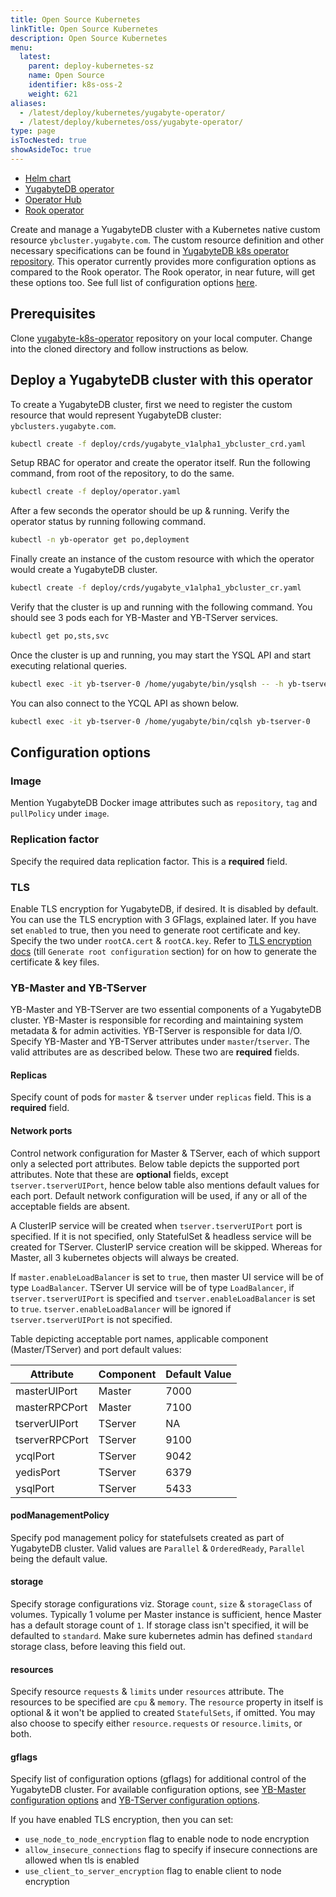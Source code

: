 ```yaml
---
title: Open Source Kubernetes 
linkTitle: Open Source Kubernetes
description: Open Source Kubernetes 
menu:
  latest:
    parent: deploy-kubernetes-sz
    name: Open Source
    identifier: k8s-oss-2
    weight: 621
aliases:
  - /latest/deploy/kubernetes/yugabyte-operator/
  - /latest/deploy/kubernetes/oss/yugabyte-operator/
type: page
isTocNested: true
showAsideToc: true
---
```



<ul class="nav nav-tabs-alt nav-tabs-yb">
  <li >
    <a href="/latest/deploy/kubernetes/single-zone/oss/helm-chart" class="nav-link">
      <i class="fas fa-cubes" aria-hidden="true"></i>
      Helm chart
    </a>
  </li>
  <li >
    <a href="/latest/deploy/kubernetes/single-zone/oss/yugabyte-operator" class="nav-link active">
      <i class="fas fa-cubes" aria-hidden="true"></i>
      YugabyteDB operator
    </a>
  </li>
  <li >
    <a href="/latest/deploy/kubernetes/single-zone/oss/operator-hub" class="nav-link">
      <i class="fas fa-cubes" aria-hidden="true"></i>
      Operator Hub
    </a>
  </li>
  <li>
    <a href="/latest/deploy/kubernetes/single-zone/oss/rook-operator" class="nav-link">
      <i class="fas fa-cubes" aria-hidden="true"></i>
      Rook operator
    </a>
  </li>
</ul>


Create and manage a YugabyteDB cluster with a Kubernetes native custom resource `ybcluster.yugabyte.com`. The custom resource definition and other necessary specifications can be found in [YugabyteDB k8s operator repository](https://github.com/yugabyte/yugabyte-k8s-operator/). This operator currently provides more configuration options as compared to the Rook operator. The Rook operator, in near future, will get these options too. See full list of configuration options [here](#configuration-options).

## Prerequisites

Clone [yugabyte-k8s-operator](https://github.com/yugaByte/yugabyte-k8s-operator/) repository on your local computer. Change into the cloned directory and follow instructions as below.

## Deploy a YugabyteDB cluster with this operator

To create a YugabyteDB cluster, first we need to register the custom resource that would represent YugabyteDB cluster: `ybclusters.yugabyte.com`.

```sh
kubectl create -f deploy/crds/yugabyte_v1alpha1_ybcluster_crd.yaml
```

Setup RBAC for operator and create the operator itself. Run the following command, from root of the repository, to do the same.

```sh
kubectl create -f deploy/operator.yaml
```

After a few seconds the operator should be up & running. Verify the operator status by running following command.

```sh
kubectl -n yb-operator get po,deployment
```

Finally create an instance of the custom resource with which the operator would create a YugabyteDB cluster.

```sh
kubectl create -f deploy/crds/yugabyte_v1alpha1_ybcluster_cr.yaml
```

Verify that the cluster is up and running with the following command. You should see 3 pods each for YB-Master and YB-TServer services.

```sh
kubectl get po,sts,svc
```

Once the cluster is up and running, you may start the YSQL API and start executing relational queries.

```sh
kubectl exec -it yb-tserver-0 /home/yugabyte/bin/ysqlsh -- -h yb-tserver-0 --echo-queries
```

You can also connect to the YCQL API as shown below.

```sh
kubectl exec -it yb-tserver-0 /home/yugabyte/bin/cqlsh yb-tserver-0
```

## Configuration options

### Image

Mention YugabyteDB Docker image attributes such as `repository`, `tag` and `pullPolicy` under `image`.

### Replication factor

Specify the required data replication factor. This is a **required** field.

### TLS

Enable TLS encryption for YugabyteDB, if desired. It is disabled by default. You can use the TLS encryption with 3 GFlags, explained later. If you have set `enabled` to true, then you need to generate root certificate and key. Specify the two under `rootCA.cert` & `rootCA.key`. Refer to  [TLS encryption docs](../../../../../secure/tls-encryption/server-certificates/) (till `Generate root configuration` section) for on how to generate the certificate & key files.

### YB-Master and YB-TServer

YB-Master and YB-TServer are two essential components of a YugabyteDB cluster. YB-Master is responsible for recording and maintaining system metadata & for admin activities. YB-TServer is responsible for data I/O.
Specify YB-Master and YB-TServer attributes under `master`/`tserver`. The valid attributes are as described below. These two are **required** fields.

#### Replicas

Specify count of pods for `master` & `tserver` under `replicas` field. This is a **required** field.

#### Network ports

Control network configuration for Master & TServer, each of which support only a selected port attributes. Below table depicts the supported port attributes.
Note that these are **optional** fields, except `tserver.tserverUIPort`, hence below table also mentions default values for each port. Default network configuration will be used, if any or all of the acceptable fields are absent.

A ClusterIP service will be created when `tserver.tserverUIPort` port is specified. If it is not specified, only StatefulSet & headless service will be created for TServer. ClusterIP service creation will be skipped. Whereas for Master, all 3 kubernetes objects will always be created.

If `master.enableLoadBalancer` is set to `true`, then master UI service will be of type `LoadBalancer`. TServer UI service will be of type `LoadBalancer`, if `tserver.tserverUIPort` is specified and `tserver.enableLoadBalancer` is set to `true`. `tserver.enableLoadBalancer` will be ignored if `tserver.tserverUIPort` is not specified.

Table depicting acceptable port names, applicable component (Master/TServer) and port default values:

| Attribute      | Component | Default Value |
| -------------- | --------- | ------------- |
| masterUIPort   | Master    | 7000          |
| masterRPCPort  | Master    | 7100          |
| tserverUIPort  | TServer   | NA            |
| tserverRPCPort | TServer   | 9100          |
| ycqlPort       | TServer   | 9042          |
| yedisPort      | TServer   | 6379          |
| ysqlPort       | TServer   | 5433          |

#### podManagementPolicy

Specify pod management policy for statefulsets created as part of YugabyteDB cluster. Valid values are `Parallel` & `OrderedReady`, `Parallel` being the default value.

#### storage

Specify storage configurations viz. Storage `count`, `size` & `storageClass` of volumes. Typically 1 volume per Master instance is sufficient, hence Master has a default storage count of `1`. If storage class isn't specified, it will be defaulted to `standard`. Make sure kubernetes admin has defined `standard` storage class, before leaving this field out.

#### resources

Specify resource `requests` & `limits` under `resources` attribute. The resources to be specified are `cpu` & `memory`. The `resource` property in itself is optional & it won't be applied to created `StatefulSets`, if omitted. You may also choose to specify either `resource.requests` or `resource.limits`, or both.

#### gflags

Specify list of configuration options (gflags) for additional control of the YugabyteDB cluster. For available configuration options, see [YB-Master configuration options](../../../../../reference/configuration/yb-master) and [YB-TServer configuration options](../../../../../reference/configuration/yb-tserver/).

If you have enabled TLS encryption, then you can set:
- `use_node_to_node_encryption` flag to enable node to node encryption
- `allow_insecure_connections` flag to specify if insecure connections are allowed when tls is enabled
- `use_client_to_server_encryption` flag to enable client to node encryption
